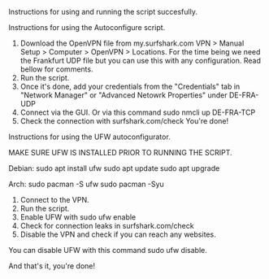 Instructions for using and running the script succesfully.

Instructions for using the Autoconfigure script.
1. Download the OpenVPN file from my.surfshark.com VPN > Manual Setup > Computer > OpenVPN > Locations. For the time being we need the Frankfurt UDP file but you can use this with any configuration. Read bellow for comments.
2. Run the script.
3. Once it's done, add your credentials from the "Credentials" tab in "Network Manager" or "Advanced Netowrk Properties" under DE-FRA-UDP
4. Connect via the GUI. Or via this command
sudo nmcli up DE-FRA-TCP
5. Check the connection with surfshark.com/check
You're done!

Instructions for using the UFW autoconfigurator.

MAKE SURE UFW IS INSTALLED PRIOR TO RUNNING THE SCRIPT.

Debian:
sudo apt install ufw
sudo apt update
sudo apt upgrade

Arch:
sudo pacman -S ufw
sudo pacman -Syu

1. Connect to the VPN.
2. Run the script.
3. Enable UFW with 
   sudo ufw enable
4. Check for connection leaks in surfshark.com/check
5. Disable the VPN and check if you can reach any websites.

You can disable UFW with this command
sudo ufw disable.

And that's it, you're done!